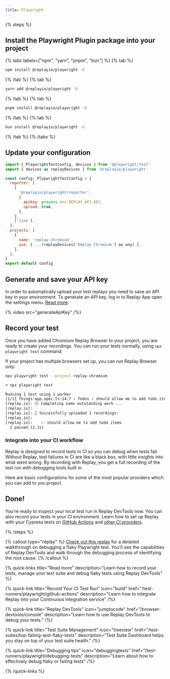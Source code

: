 ```yaml
---
title: Playwright
---
```


{% steps %}

## Install the Playwright Plugin package into your project

{% tabs labels=["npm", "yarn", "pnpm", "bun"] %}
{% tab %}

```sh
npm install @replayio/playwright -D
```

{% /tab %}
{% tab %}

```sh
yarn add @replayio/playwright -D
```

{% /tab %}
{% tab %}

```sh
pnpm install @replayio/playwright -D
```

{% /tab %}
{% tab %}

```sh
bun install @replayio/playwright -D
```

{% /tab %}
{% /tabs %}

## Update your configuration

```js {% fileName="playwright.config.ts" highlight=[2,"6-12","16-19"] lineNumbers=true %}
import { PlaywrightTestConfig, devices } from '@playwright/test'
import { devices as replayDevices } from '@replayio/playwright'

const config: PlaywrightTestConfig = {
  reporter: [
    [
      '@replayio/playwright/reporter',
      {
        apiKey: process.env.REPLAY_API_KEY,
        upload: true,
      },
    ],
    ['line'],
  ],
  projects: [
    {
      name: 'replay-chromium',
      use: { ...(replayDevices['Replay Chromium'] as any) },
    },
  ],
}
export default config
```

## Generate and save your API key

In order to automatically upload your test replays you need to save an API key in your environment. To generate an API key, log in to Replay App open the settings menu. [Read more](/ci-workflows/generate-api-key).

{% video src="generateApiKey" /%}

## Record your test

Once you have added Chromium Replay Browser to your project, you are ready to create your recordings. You can run your tests normally, using `npx playwright test` command.

If your project has multiple browsers set up, you can run Replay Browser only:

```sh
npx playwright test --project replay-chromium
```

```sh
➜ npx playwright test

Running 1 test using 1 worker
[1/1] things-app.spec.ts:14:7 › Todos › should allow me to add todo items
[replay.io]: 🕑 Completing some outstanding work ...
[replay.io]:
[replay.io]: 🚀 Successfully uploaded 1 recordings:
[replay.io]:
[replay.io]:    ✅ should allow me to add todo items
  1 passed (2.1s)
```

### Integrate into your CI workflow

Replay is designed to record tests in CI so you can debug when tests fail. Without Replay, test failures in CI are like a black box, with little insights into what went wrong. By recording with Replay, you get a full recording of the test run with debugging tools built in.

Here are basic configurations for some of the most popular providers which you can add to you project

## Done!

You’re ready to inspect your local test run in Replay DevTools now. You can also record your tests in your CI environment. Learn how to set up Replay with your Cypress tests on [GitHub Actions](/test-runners/playwright/github-actions) and [other CI providers](/test-runners/playwright/other-ci-providers).

{% /steps %}

{% callout type="replay" %}
[Check out this replay](https://replay.help/playwright-flake-debug) for a detailed walkthrough on debugging a flaky Playwright test. You'll see the capabilities of Replay DevTools and walk through the debugging process of identifying the root cause.
{% /callout %}

{% quick-links title="Read more" description="Learn how to record your tests, manage your test suite and debug flaky tests using Replay DevTools" %}

{% quick-link
  title="Record Your CI Test Run"
  icon="build"
  href="/test-runners/playwright/github-actions"
  description="Learn how to integrate Replay into your Continuous integration service"
/%}

{% quick-link
  title="Replay DevTools"
  icon="jumptocode"
  href="/browser-devtools/console"
  description="Learn how to use Replay DevTools to debug your tests."
/%}

{% quick-link
  title="Test Suite Management"
  icon="treeview"
  href="/test-suites/top-failing-and-flaky-tests"
  description="Test Suite Dashboard helps you stay on top of your test suite health."
/%}

{% quick-link
  title="Debugging tips"
  icon="debuggingtests"
  href="/test-runners/playwright/debugging-tests"
  description="Learn about how to effectively debug flaky or failing tests"
/%}

{% /quick-links %}
